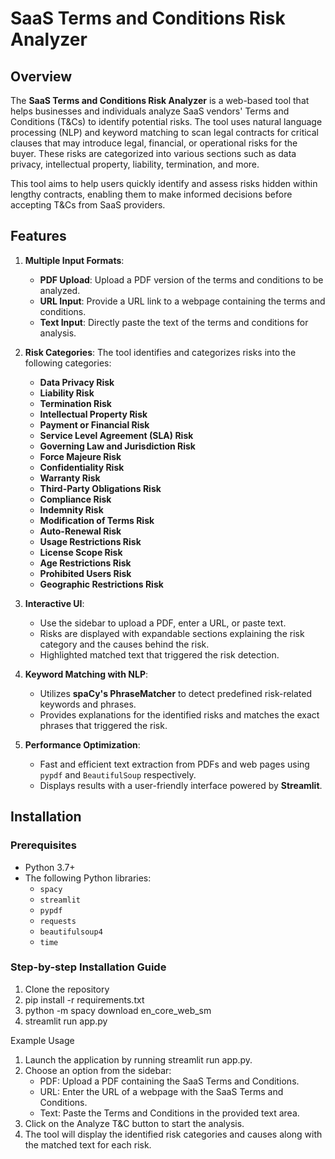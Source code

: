 # SaaS Terms and Conditions Risk Analyzer

## Overview

The **SaaS Terms and Conditions Risk Analyzer** is a web-based tool that helps businesses and individuals analyze SaaS vendors' Terms and Conditions (T&Cs) to identify potential risks. The tool uses natural language processing (NLP) and keyword matching to scan legal contracts for critical clauses that may introduce legal, financial, or operational risks for the buyer. These risks are categorized into various sections such as data privacy, intellectual property, liability, termination, and more.

This tool aims to help users quickly identify and assess risks hidden within lengthy contracts, enabling them to make informed decisions before accepting T&Cs from SaaS providers.

## Features

1. **Multiple Input Formats**:
   - **PDF Upload**: Upload a PDF version of the terms and conditions to be analyzed.
   - **URL Input**: Provide a URL link to a webpage containing the terms and conditions.
   - **Text Input**: Directly paste the text of the terms and conditions for analysis.

2. **Risk Categories**:
   The tool identifies and categorizes risks into the following categories:
   - **Data Privacy Risk**
   - **Liability Risk**
   - **Termination Risk**
   - **Intellectual Property Risk**
   - **Payment or Financial Risk**
   - **Service Level Agreement (SLA) Risk**
   - **Governing Law and Jurisdiction Risk**
   - **Force Majeure Risk**
   - **Confidentiality Risk**
   - **Warranty Risk**
   - **Third-Party Obligations Risk**
   - **Compliance Risk**
   - **Indemnity Risk**
   - **Modification of Terms Risk**
   - **Auto-Renewal Risk**
   - **Usage Restrictions Risk**
   - **License Scope Risk**
   - **Age Restrictions Risk**
   - **Prohibited Users Risk**
   - **Geographic Restrictions Risk**

3. **Interactive UI**:
   - Use the sidebar to upload a PDF, enter a URL, or paste text.
   - Risks are displayed with expandable sections explaining the risk category and the causes behind the risk.
   - Highlighted matched text that triggered the risk detection.

4. **Keyword Matching with NLP**:
   - Utilizes **spaCy's PhraseMatcher** to detect predefined risk-related keywords and phrases.
   - Provides explanations for the identified risks and matches the exact phrases that triggered the risk.

5. **Performance Optimization**:
   - Fast and efficient text extraction from PDFs and web pages using `pypdf` and `BeautifulSoup` respectively.
   - Displays results with a user-friendly interface powered by **Streamlit**.

## Installation

### Prerequisites
- Python 3.7+
- The following Python libraries:
  - `spacy`
  - `streamlit`
  - `pypdf`
  - `requests`
  - `beautifulsoup4`
  - `time`

### Step-by-step Installation Guide

1. Clone the repository
2. pip install -r requirements.txt
3. python -m spacy download en_core_web_sm
4. streamlit run app.py

Example Usage
1. Launch the application by running streamlit run app.py.
2. Choose an option from the sidebar:
   - PDF: Upload a PDF containing the SaaS Terms and Conditions.
   - URL: Enter the URL of a webpage with the SaaS Terms and Conditions.
   - Text: Paste the Terms and Conditions in the provided text area.
3. Click on the Analyze T&C button to start the analysis.
4. The tool will display the identified risk categories and causes along with the matched text for each risk.
